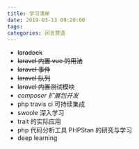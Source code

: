 ```yaml
---
title: 学习清单
date: 2019-03-13 09:20:00
tags: 
categories: 闲言赘语
---
```



* ~~laradock~~
* ~~laravel 内置 vue 的用法~~
* ~~laravel 事件~~
* ~~laravel 队列~~
* ~~laravel 内置测试模块~~
* _composer 扩展包开发_
* php travis ci 可持续集成
* swoole 深入学习
* trait 的实际应用
* php 代码分析工具 PHPStan 的研究与学习
* deep learning
